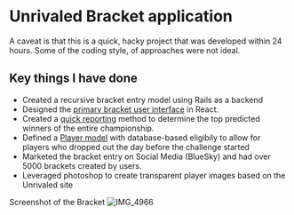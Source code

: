 # Unrivaled Bracket application

A caveat is that this is a quick, hacky project that was developed within 24 hours. Some of the coding style, of approaches were not ideal.

## Key things I have done

- Created a recursive bracket entry model using Rails as a backend
- Designed the [primary bracket user interface](app/javascript/bracket.jsx) in React.
- Created a [quick reporting](app/models/bracket_entry.rb) method to determine the top predicted winners of the entire championship.
- Defined a [Player model](app/models/player.rb) with database-based eligibily to allow for players who dropped out the day before the challenge started
- Marketed the bracket entry on Social Media (BlueSky) and had over 5000 brackets created by users. 
- Leveraged photoshop to create transparent player images based on the Unrivaled site 

Screenshot of the Bracket
![IMG_4966](https://github.com/user-attachments/assets/43129959-b682-46a3-b21d-19d4d131b24a)
